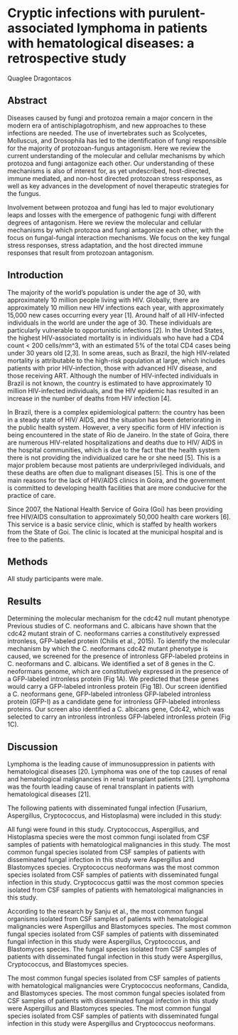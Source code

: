 # Cryptic infections with purulent-associated lymphoma in patients with hematological diseases: a retrospective study
Quaglee Dragontacos


## Abstract
Diseases caused by fungi and protozoa remain a major concern in the modern era of antischiplagotrophism, and new approaches to these infections are needed. The use of invertebrates such as Scolycetes, Molluscus, and Drosophila has led to the identification of fungi responsible for the majority of protozoan-fungus antagonism. Here we review the current understanding of the molecular and cellular mechanisms by which protozoa and fungi antagonize each other. Our understanding of these mechanisms is also of interest for, as yet undescribed, host-directed, immune mediated, and non-host directed protozoan stress responses, as well as key advances in the development of novel therapeutic strategies for the fungus.

Involvement between protozoa and fungi has led to major evolutionary leaps and losses with the emergence of pathogenic fungi with different degrees of antagonism. Here we review the molecular and cellular mechanisms by which protozoa and fungi antagonize each other, with the focus on fungal-fungal interaction mechanisms. We focus on the key fungal stress responses, stress adaptation, and the host directed immune responses that result from protozoan antagonism.


## Introduction
The majority of the world’s population is under the age of 30, with approximately 10 million people living with HIV. Globally, there are approximately 10 million new HIV infections each year, with approximately 15,000 new cases occurring every year [1]. Around half of all HIV-infected individuals in the world are under the age of 30. These individuals are particularly vulnerable to opportunistic infections [2]. In the United States, the highest HIV-associated mortality is in individuals who have had a CD4 count < 200 cells/mm^3, with an estimated 5% of the total CD4 cases being under 30 years old [2,3]. In some areas, such as Brazil, the high HIV-related mortality is attributable to the high-risk population at large, which includes patients with prior HIV-infection, those with advanced HIV disease, and those receiving ART. Although the number of HIV-infected individuals in Brazil is not known, the country is estimated to have approximately 10 million HIV-infected individuals, and the HIV epidemic has resulted in an increase in the number of deaths from HIV infection [4].

In Brazil, there is a complex epidemiological pattern: the country has been in a steady state of HIV/ AIDS, and the situation has been deteriorating in the public health system. However, a very specific form of HIV infection is being encountered in the state of Rio de Janeiro. In the state of Goira, there are numerous HIV-related hospitalizations and deaths due to HIV/ AIDS in the hospital communities, which is due to the fact that the health system there is not providing the individualized care he or she need [5]. This is a major problem because most patients are underprivileged individuals, and these deaths are often due to malignant diseases [5]. This is one of the main reasons for the lack of HIV/AIDS clinics in Goira, and the government is committed to developing health facilities that are more conducive for the practice of care.

Since 2007, the National Health Service of Goira (Goi) has been providing free HIV/AIDS consultation to approximately 50,000 health care workers [6]. This service is a basic service clinic, which is staffed by health workers from the State of Goi. The clinic is located at the municipal hospital and is free to the patients.


## Methods
All study participants were male.


## Results
Determining the molecular mechanism for the cdc42 null mutant phenotype
Previous studies of C. neoformans and C. albicans have shown that the cdc42 mutant strain of C. neoformans carries a constitutively expressed intronless, GFP-labeled protein (Chilis et al., 2015). To identify the molecular mechanism by which the C. neoformans cdc42 mutant phenotype is caused, we screened for the presence of intronless GFP-labeled proteins in C. neoformans and C. albicans. We identified a set of 8 genes in the C. neoformans genome, which are constitutively expressed in the presence of a GFP-labeled intronless protein (Fig 1A). We predicted that these genes would carry a GFP-labeled intronless protein (Fig 1B). Our screen identified a C. neoformans gene, GFP-labeled intronless GFP-labeled intronless protein (GFP-I) as a candidate gene for intronless GFP-labeled intronless proteins. Our screen also identified a C. albicans gene, Cdc42, which was selected to carry an intronless intronless GFP-labeled intronless protein (Fig 1C).


## Discussion

Lymphoma is the leading cause of immunosuppression in patients with hematological diseases [20. Lymphoma was one of the top causes of renal and hematological malignancies in renal transplant patients [21]. Lymphoma was the fourth leading cause of renal transplant in patients with hematological diseases [21].

The following patients with disseminated fungal infection (Fusarium, Aspergillus, Cryptococcus, and Histoplasma) were included in this study:

All fungi were found in this study. Cryptococcus, Aspergillus, and Histoplasma species were the most common fungi isolated from CSF samples of patients with hematological malignancies in this study. The most common fungal species isolated from CSF samples of patients with disseminated fungal infection in this study were Aspergillus and Blastomyces species. Cryptococcus neoformans was the most common species isolated from CSF samples of patients with disseminated fungal infection in this study. Cryptococcus gattii was the most common species isolated from CSF samples of patients with hematological malignancies in this study.

According to the research by Sanju et al., the most common fungal organisms isolated from CSF samples of patients with hematological malignancies were Aspergillus and Blastomyces species. The most common fungal species isolated from CSF samples of patients with disseminated fungal infection in this study were Aspergillus, Cryptococcus, and Blastomyces species. The fungal species isolated from CSF samples of patients with disseminated fungal infection in this study were Aspergillus, Cryptococcus, and Blastomyces species.

The most common fungal species isolated from CSF samples of patients with hematological malignancies were Cryptococcus neoformans, Candida, and Blastomyces species. The most common fungal species isolated from CSF samples of patients with disseminated fungal infection in this study were Aspergillus and Blastomyces species. The most common fungal species isolated from CSF samples of patients with disseminated fungal infection in this study were Aspergillus and Cryptococcus neoformans.
